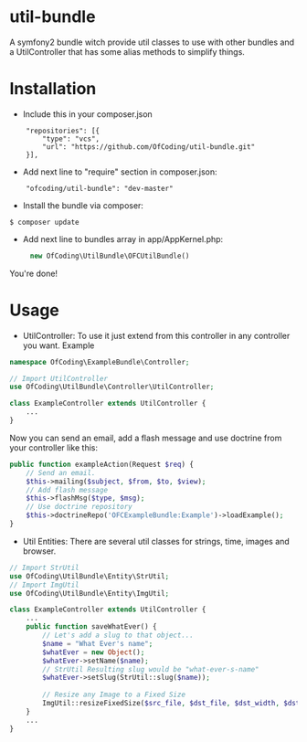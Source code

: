 # util-bundle
A symfony2 bundle witch provide util classes to use with other bundles and a UtilController
that has some alias methods to simplify things.

# Installation

- Include this in your composer.json
```
    "repositories": [{
        "type": "vcs",
        "url": "https://github.com/OfCoding/util-bundle.git"
    }],
```
- Add next line to "require" section in composer.json:
```
    "ofcoding/util-bundle": "dev-master"
```
- Install the bundle via composer:
```
$ composer update
```
- Add next line to bundles array in app/AppKernel.php:
``` php
     new OfCoding\UtilBundle\OFCUtilBundle()
```

You're done!

# Usage

- UtilController: To use it just extend from this controller in any controller you want.
    Example
``` php
namespace OfCoding\ExampleBundle\Controller;

// Import UtilController
use OfCoding\UtilBundle\Controller\UtilController;

class ExampleController extends UtilController {
    ...
}
```
Now you can send an email, add a flash message and use doctrine from your controller like this:
``` php
public function exampleAction(Request $req) {
    // Send an email.
    $this->mailing($subject, $from, $to, $view);
    // Add flash message
    $this->flashMsg($type, $msg);
    // Use doctrine repository
    $this->doctrineRepo('OFCExampleBundle:Example')->loadExample();
}
``` 

- Util Entities: There are several util classes for strings, time, images and browser.
``` php
// Import StrUtil
use OfCoding\UtilBundle\Entity\StrUtil;
// Import ImgUtil
use OfCoding\UtilBundle\Entity\ImgUtil;

class ExampleController extends UtilController {
    ...
    public function saveWhatEver() {
        // Let's add a slug to that object...
        $name = "What Ever's name";
        $whatEver = new Object();
        $whatEver->setName($name);
        // StrUtil Resulting slug would be "what-ever-s-name"
        $whatEver->setSlug(StrUtil::slug($name));
        
        // Resize any Image to a Fixed Size
        ImgUtil::resizeFixedSize($src_file, $dst_file, $dst_width, $dst_height);
    }
    ...
}
```

